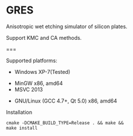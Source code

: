 GRES
====

Anisotropic wet etching simulator of silicon plates.

Support KMC and CA methods.

===

Supported platforms:
  * Windows XP-7(Tested)
   - MinGW x86, amd64
   - MSVC 2013
  * GNU/Linux (GCC 4.7+, Qt 5.0) x86, amd64

Installation

<code>cmake -DCMAKE_BUILD_TYPE=Release . && make && make install</code>
